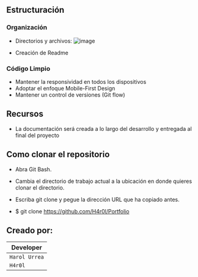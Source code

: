 ## Estructuración

### Organización 
+ Directorios y archivos: 
![image](https://user-images.githubusercontent.com/65699208/211708306-83395cfd-950a-470c-812b-c3939bd8ad33.png)

+ Creación de Readme

### Código Limpio  
+ Mantener la responsividad en todos los dispositivos 
+ Adoptar el enfoque Mobile-First Design
+ Mantener un control de versiones (Git flow)

## Recursos
+ La documentación será creada a lo largo del desarrollo y entregada al final del proyecto

## Como clonar el repositorio 
+ Abra Git Bash.

+ Cambia el directorio de trabajo actual a la ubicación en donde quieres clonar el directorio.

+ Escriba git clone y pegue la dirección URL que ha copiado antes.

+ $ git clone https://github.com/H4r0l/Portfolio

## Creado por:
| Developer |
|-------------|
|`Harol Urrea`|
| `H4r0l` |
